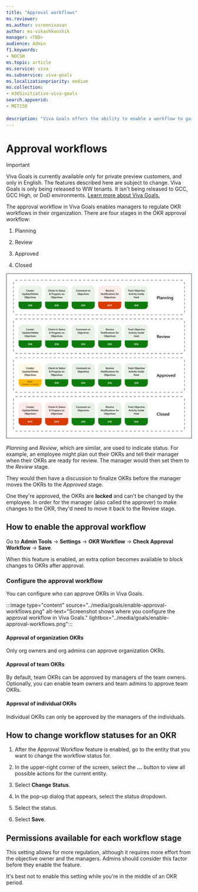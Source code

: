 ```yaml
---
title: "Approval workflows"
ms.reviewer: 
ms.author: vsreenivasan
author: ms-vikashkoushik
manager: <TBD>
audience: Admin
f1.keywords:
- NOCSH
ms.topic: article
ms.service: viva
ms.subservice: viva-goals
ms.localizationpriority: medium
ms.collection:  
- m365initiative-viva-goals
search.appverid:
- MET150

description: "Viva Goals offers the ability to enable a workflow to gain manager approval when setting OKRs."
---
```


# Approval workflows 

> [!IMPORTANT]
> Viva Goals is currently available only for private preview customers, and only in English. The features described here are subject to change. Viva Goals is only being released to WW tenants. It isn't being released to GCC, GCC High, or DoD environments. [Learn more about Viva Goals.](https://go.microsoft.com/fwlink/?linkid=2189933)

The approval workflow in Viva Goals enables managers to regulate OKR workflows in their organization. There are four stages in the OKR approval workflow:

1. Planning

2. Review

3. Approved

4. Closed

![Chart shows the steps in each stage of OKR approval.](../media/goals/4/44/a.png)
   
*Planning* and *Review*, which are similar, are used to indicate status. For example, an employee might plan out their OKRs and tell their manager when their OKRs are ready for review. The manager would then set them to the *Review* stage.

They would then have a discussion to finalize OKRs before the manager moves the OKRs to the *Approved* stage.

One they're approved, the OKRs are **locked** and can't be changed by the employee. In order for the manager (also called the approver) to make changes to the OKR, they'd need to move it back to the Review stage. 

## How to enable the approval workflow

Go to **Admin Tools** -> **Settings** -> **OKR Workflow** -> **Check Approval Workflow** -> **Save**.

When this feature is enabled, an extra option becomes available to block changes to OKRs after approval.
   
### Configure the approval workflow 

You can configure who can approve OKRs in Viva Goals. 

:::image type="content" source="../media/goals/enable-approval-workflows.png" alt-text="Screenshot shows where you configure the approval workflow in Viva Goals." lightbox="../media/goals/enable-approval-workflows.png":::

#### Approval of organization OKRs 

Only org owners and org admins can approve organization OKRs. 

#### Approval of team OKRs 

By default, team OKRs can be approved by managers of the team owners. Optionally, you can enable team owners and team admins to approve team OKRs. 

#### Approval of individual OKRs 

Individual OKRs can only be approved by the managers of the individuals. 

## How to change workflow statuses for an OKR 
  
1. After the Approval Workflow feature is enabled, go to the entity that you want to change the workflow status for.
  
2. In the upper-right corner of the screen, select the **...** button to view all possible actions for the current entity.

3. Select **Change Status**.
    
4. In the pop-up dialog that appears, select the status dropdown.
   
5. Select the status.
 
6. Select **Save**.
  
## Permissions available for each workflow stage

This setting allows for more regulation, although it requires more effort from the objective owner and the managers. Admins should consider this factor before they enable the feature.

It's best not to enable this setting while you're in the middle of an OKR period.
